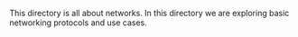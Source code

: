 This directory is all about networks.
In this directory we are exploring basic networking protocols and use cases.
